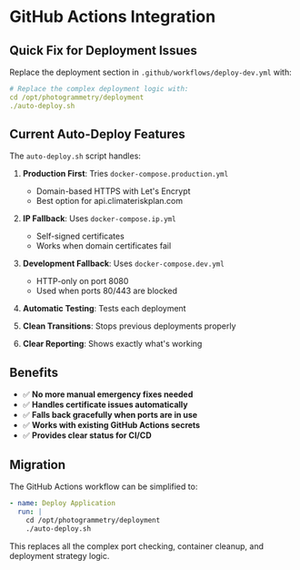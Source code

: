 # GitHub Actions Integration

## Quick Fix for Deployment Issues

Replace the deployment section in `.github/workflows/deploy-dev.yml` with:

```yaml
# Replace the complex deployment logic with:
cd /opt/photogrammetry/deployment
./auto-deploy.sh
```

## Current Auto-Deploy Features

The `auto-deploy.sh` script handles:

1. **Production First**: Tries `docker-compose.production.yml`
   - Domain-based HTTPS with Let's Encrypt
   - Best option for api.climateriskplan.com

2. **IP Fallback**: Uses `docker-compose.ip.yml` 
   - Self-signed certificates
   - Works when domain certificates fail

3. **Development Fallback**: Uses `docker-compose.dev.yml`
   - HTTP-only on port 8080
   - Used when ports 80/443 are blocked

4. **Automatic Testing**: Tests each deployment
5. **Clean Transitions**: Stops previous deployments properly
6. **Clear Reporting**: Shows exactly what's working

## Benefits

- ✅ **No more manual emergency fixes needed**
- ✅ **Handles certificate issues automatically**
- ✅ **Falls back gracefully when ports are in use**
- ✅ **Works with existing GitHub Actions secrets**
- ✅ **Provides clear status for CI/CD**

## Migration

The GitHub Actions workflow can be simplified to:

```yaml
- name: Deploy Application
  run: |
    cd /opt/photogrammetry/deployment
    ./auto-deploy.sh
```

This replaces all the complex port checking, container cleanup, and deployment strategy logic.

